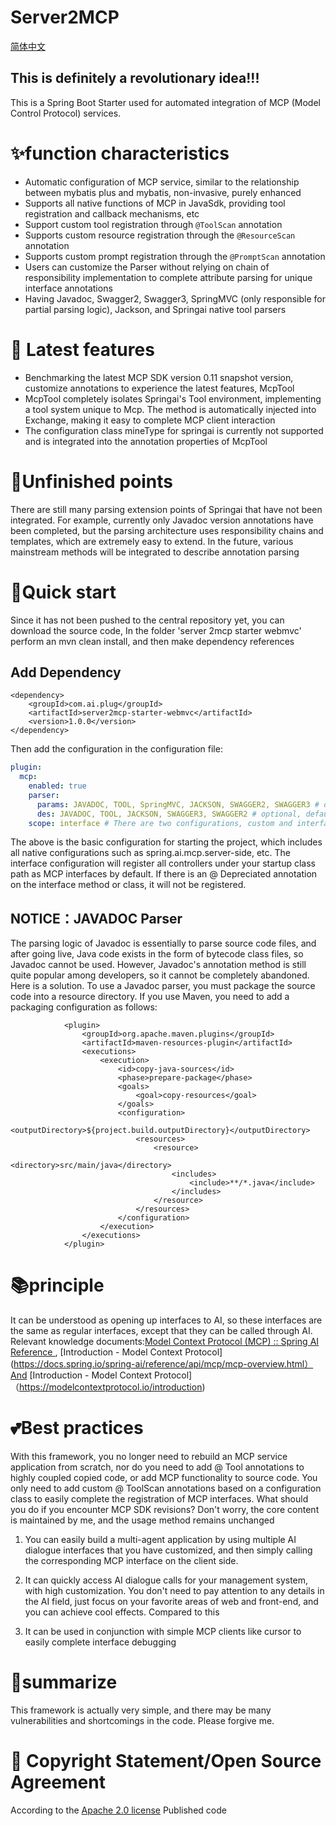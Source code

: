 # Server2MCP

[简体中文](README_zh.md)

## This is definitely a revolutionary idea!!!

  This is a Spring Boot Starter used for automated integration of MCP (Model Control Protocol) services.

# ✨function characteristics

* Automatic configuration of MCP service, similar to the relationship between mybatis plus and mybatis, non-invasive, purely enhanced
* Supports all native functions of MCP in JavaSdk, providing tool registration and callback mechanisms, etc
* Support custom tool registration through `@ToolScan` annotation
* Supports custom resource registration through the `@ResourceScan` annotation
* Supports custom prompt registration through the `@PromptScan` annotation
* Users can customize the Parser without relying on chain of responsibility implementation to complete attribute parsing for unique interface annotations
* Having Javadoc, Swagger2, Swagger3, SpringMVC (only responsible for partial parsing logic), Jackson, and Springai native tool parsers

# 🌟 Latest features
- Benchmarking the latest MCP SDK version 0.11 snapshot version, customize annotations to experience the latest features, McpTool
- McpTool completely isolates Springai's Tool environment, implementing a tool system unique to Mcp. The method is automatically injected into Exchange, making it easy to complete MCP client interaction
- The configuration class mineType for springai is currently not supported and is integrated into the annotation properties of McpTool

# 👀Unfinished points

  There are still many parsing extension points of Springai that have not been integrated. For example, currently only Javadoc version annotations have been completed, but the parsing architecture uses responsibility chains and templates, which are extremely easy to extend. In the future, various mainstream methods will be integrated to describe annotation parsing

# 🎯Quick start

  Since it has not been pushed to the central repository yet, you can download the source code, In the folder 'server 2mcp starter webmvc' perform an mvn clean install, and then make dependency references

## Add Dependency

    <dependency>
        <groupId>com.ai.plug</groupId>
        <artifactId>server2mcp-starter-webmvc</artifactId>
        <version>1.0.0</version>
    </dependency>

Then add the configuration in the configuration file:

```yaml
plugin:
  mcp:
    enabled: true
    parser:
      params: JAVADOC, TOOL, SpringMVC, JACKSON, SWAGGER2, SWAGGER3 # optional, default registration for parsers other than JAVADOC
      des: JAVADOC, TOOL, JACKSON, SWAGGER3, SWAGGER2 # optional, default registration for parsers other than JAVADOC
    scope: interface # There are two configurations, custom and interface. The default interface is pre registered as a tool under the controller; Custom does not pre register tools
```

  The above is the basic configuration for starting the project, which includes all native configurations such as spring.ai.mcp.server-side, etc. The interface configuration will register all controllers under your startup class path as MCP interfaces by default. If there is an @ Depreciated annotation on the interface method or class, it will not be registered.

## NOTICE：JAVADOC Parser

  The parsing logic of Javadoc is essentially to parse source code files, and after going live, Java code exists in the form of bytecode class files, so Javadoc cannot be used. However, Javadoc's annotation method is still quite popular among developers, so it cannot be completely abandoned. Here is a solution. To use a Javadoc parser, you must package the source code into a resource directory. If you use Maven, you need to add a packaging configuration as follows:

                <plugin>
                    <groupId>org.apache.maven.plugins</groupId>
                    <artifactId>maven-resources-plugin</artifactId>
                    <executions>
                        <execution>
                            <id>copy-java-sources</id>
                            <phase>prepare-package</phase>
                            <goals>
                                <goal>copy-resources</goal>
                            </goals>
                            <configuration>
                                <outputDirectory>${project.build.outputDirectory}</outputDirectory>
                                <resources>
                                    <resource>
                                        <directory>src/main/java</directory>
                                        <includes>
                                            <include>**/*.java</include>
                                        </includes>
                                    </resource>
                                </resources>
                            </configuration>
                        </execution>
                    </executions>
                </plugin>

# 📚principle

  It can be understood as opening up interfaces to AI, so these interfaces are the same as regular interfaces, except that they can be called through AI. Relevant knowledge documents:[Model Context Protocol (MCP) :: Spring AI Reference ](https://docs.spring.io/spring-ai/reference/api/mcp/mcp-overview.html) , [Introduction - Model Context Protocol](https://docs.spring.io/spring-ai/reference/api/mcp/mcp-overview.html）And [Introduction - Model Context Protocol]（https://modelcontextprotocol.io/introduction)

# 💕Best practices

  With this framework, you no longer need to rebuild an MCP service application from scratch, nor do you need to add @ Tool annotations to highly coupled copied code, or add MCP functionality to source code. You only need to add custom @ ToolScan annotations based on a configuration class to easily complete the registration of MCP interfaces. What should you do if you encounter MCP SDK revisions? Don't worry, the core content is maintained by me, and the usage method remains unchanged

1. You can easily build a multi-agent application by using multiple AI dialogue interfaces that you have customized, and then simply calling the corresponding MCP interface on the client side.

2. It can quickly access AI dialogue calls for your management system, with high customization. You don't need to pay attention to any details in the AI field, just focus on your favorite areas of web and front-end, and you can achieve cool effects. Compared to this

3. It can be used in conjunction with simple MCP clients like cursor to easily complete interface debugging

# 🔔summarize

This framework is actually very simple, and there may be many vulnerabilities and shortcomings in the code. Please forgive me.

# 📄 Copyright Statement/Open Source Agreement

According to the [Apache 2.0 license](https://www.apache.org/licenses/LICENSE-2.0.html) Published code


